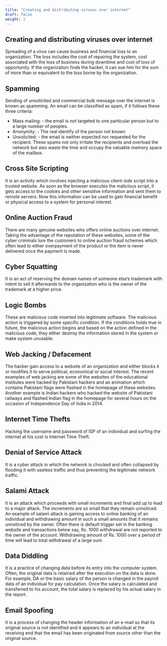 ```yaml
---
title: "Creating and distributing viruses over internet"
draft: false
weight: 1
---
```



## Creating and distributing viruses over internet
Spreading of a virus can cause business and financial loss to an organization. The loss includes the cost of repairing the system, cost associated with the loss of business during downtime and cost of loss of opportunity. If the organization finds the hacker, it can sue him for the sum of more than or equivalent to the loss borne by the organization.

## Spamming
Sending of unsolicited and commercial bulk message over the internet is known as spamming. An email can be classified as spam, if it follows these three criteria: 
- Mass mailing: - the email is not targeted to one particular person but to a large number of peoples.
- Anonymity: - The real identify of the person not known 
- Unsolicited: - the email is neither expected nor requested for the recipient. These spams not only irritate the recipients and overload the network but also waste the time and occupy the valuable memory space of the mailbox. 

## Cross Site Scripting 
It is an activity which involves injecting a malicious client-side script into a trusted website. As soon as the browser executes the malicious script, it gets access to the cookies and other sensitive information and sent them to remote servers. Now this information can be used to gain financial benefit or physical access to a system for personal interest. 

## Online Auction Fraud
There are many genuine websites who offers online auctions over internet. Taking the advantage of the reputation of these websites, some of the cyber criminals lure the customers to online auction fraud schemes which often lead to either overpayment of the product or the item is never delivered once the payment is made. 

## Cyber Squatting
It is an act of reserving the domain names of someone else’s trademark with intent to sell it afterwards to the organization who is the owner of the trademark at a higher price. 

## Logic Bombs
These are malicious code inserted into legitimate software. The malicious action is triggered by some specific condition. If the conditions holds true in future, the malicious action begins and based on the action defined in the malicious code, they either destroy the information stored in the system or make system unusable.

## Web Jacking / Defacement
The hacker gain access to a website of an organization and either blocks it or modifies it to serve political, economical or social interest. The recent examples of web jacking are some of the websites of the educational institutes were hacked by Pakistani hackers and an animation which contains Pakistani flags were flashed in the homepage of these websites. Another example is Indian hackers who hacked the website of Pakistani railways and flashed Indian flag in the homepage for several hours on the occasion of Independence Day of India in 2014. 

## Internet Time Thefts
Hacking the username and password of ISP of an individual and surfing the internet at his cost is Internet Time Theft. 

## Denial of Service Attack
It is a cyber attack in which the network is chocked and often collapsed by flooding it with useless traffic and thus preventing the legitimate network traffic. 

## Salami Attack 
It is an attack which proceeds with small increments and final add up to lead to a major attack. The increments are so small that they remain unnoticed. An example of salami attack is gaining access to online banking of an individual and withdrawing amount in such a small amounts that it remains unnoticed by the owner. Often there is default trigger set in the banking website and transactions below say, Rs. 1000 withdrawal are not reported to the owner of the account. Withdrawing amount of Rs. 1000 over a period of time will lead to total withdrawal of a large sum. 

## Data Diddling
It is a practice of changing data before its entry into the computer system. Often, the original data is retained after the execution on the data is done. For example, DA or the basic salary of the person is changed in the payroll data of an individual for pay calculation. Once the salary is calculated and transferred to his account, the total salary is replaced by his actual salary in the report. 

## Email Spoofing
It is a process of changing the header information of an e-mail so that its original source is not identified and it appears to an individual at the receiving end that the email has been originated from source other than the original source.